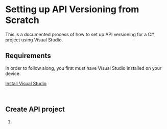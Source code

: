 # Setting up API Versioning from Scratch
This is a documented process of how to set up API versioning for a C# project using Visual Studio.

## Requirements
In order to follow along, you first must have Visual Studio installed on your device.

[Install Visual Studio](https://visualstudio.microsoft.com/downloads/)

&nbsp;

## Create API project
1. 